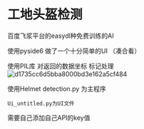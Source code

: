 # 工地头盔检测
百度飞浆平台的easydl种免费训练的AI

使用pyside6 做了一个十分简单的UI （凑合看）

使用PIL库 对返回的数据坐标 标记处理
![d1735cc6d5bba8000bd3e162a5cf484](https://github.com/DiaoDa28/-easyDL-API-/assets/122352613/7e3dca2e-0343-48d4-9228-76c8bdad9017)

使用Helmet detection.py 为主程序 

    Ui_untitled.py为UI文件

需要自己添加自己API的key值
